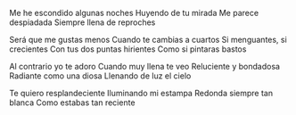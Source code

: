Me he escondido algunas noches
Huyendo de tu mirada
Me parece despiadada
Siempre llena de reproches

Será que me gustas menos
Cuando te cambias a cuartos
Si menguantes, si crecientes
Con tus dos puntas hirientes
Como si pintaras bastos

Al contrario yo te adoro
Cuando muy llena te veo
Reluciente y bondadosa
Radiante como una diosa
Llenando de luz el cielo

Te quiero resplandeciente
Iluminando mi estampa
Redonda siempre tan blanca
Como estabas tan reciente